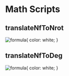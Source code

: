# Math Scripts

## translateNfToNrot
![formula](https://render.githubusercontent.com/render/math?math=n_{rot}=\frac{Frame_{length}}{2\pi(Film_{rad.origin}%20+%20n_{frame}%20\cdot%20Film_{thickness})}){
  color: white;
}

## translateNfToDeg
![formula](https://render.githubusercontent.com/render/math?math=Deg=\sin^{-1}\left({\frac{\frac{\frac{Frame_{length}}{2\pi(Film_{rad.origin}%20+%20n_{frame}%20\cdot%20Film_{thickness})}}{2}}{Diam}}\right)){
  color: white;
}
